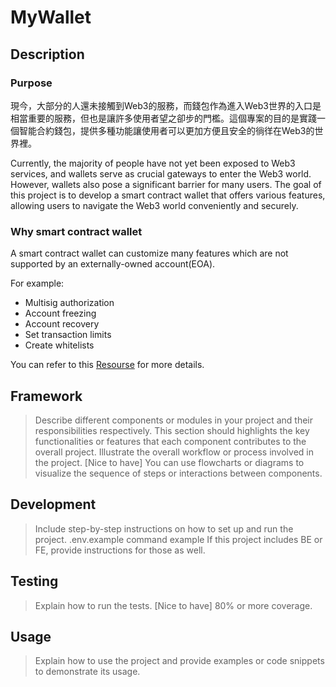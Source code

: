 # MyWallet

## Description
### Purpose
現今，大部分的人還未接觸到Web3的服務，而錢包作為進入Web3世界的入口是相當重要的服務，但也是讓許多使用者望之卻步的門檻。這個專案的目的是實踐一個智能合約錢包，提供多種功能讓使用者可以更加方便且安全的徜徉在Web3的世界裡。

Currently, the majority of people have not yet been exposed to Web3 services, and wallets serve as crucial gateways to enter the Web3 world. However, wallets also pose a significant barrier for many users. The goal of this project is to develop a smart contract wallet that offers various features, allowing users to navigate the Web3 world conveniently and securely.

### Why smart contract wallet
A smart contract wallet can customize many features which are not supported by an externally-owned account(EOA).

For example:
- Multisig authorization
- Account freezing
- Account recovery
- Set transaction limits
- Create whitelists

You can refer to this [Resourse](https://ethereum.org/en/roadmap/account-abstraction/) for more details.


## Framework
> Describe different components or modules in your project and their responsibilities respectively. This section should highlights the key functionalities or features that each component contributes to the overall project.
Illustrate the overall workflow or process involved in the project.
[Nice to have] You can use flowcharts or diagrams to visualize the sequence of steps or interactions between components.

## Development
> Include step-by-step instructions on how to set up and run the project.
.env.example
command example
If this project includes BE or FE, provide instructions for those as well.

## Testing
> Explain how to run the tests.
[Nice to have] 80% or more coverage.

## Usage
> Explain how to use the project and provide examples or code snippets to demonstrate its usage.